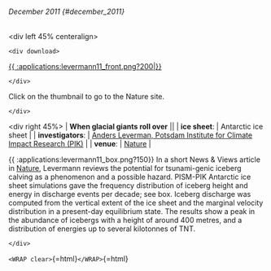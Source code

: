 ###### December 2011 {#december_2011}

\<div left 45% centeralign\>

```{=html}
<div download>
```
[{{
:applications:levermann11\_front.png?200\|}}](http://www.nature.com/nature/journal/v472/n7341/full/472043a.html)

```{=html}
</div>
```
Click on the thumbnail to go to the Nature site.

```{=html}
</div>
```
\<div right 45%\> \| **When glacial giants roll over** \|\| \|
**ice sheet**: \| Antarctic ice sheet \| \| **investigators**:
\| [Anders Leverman, Potsdam Institute for Climate Impact Research
(PIK)](http://www.pik-potsdam.de/~anders/) \| \|
**venue**: \| [Nature](http://www.nature.com/nature/) \|

{{ :applications:levermann11\_box.png?150}} In a short News & Views
article in [Nature](http://www.nature.com/nature/), Levermann
reviews the potential for tsunami-genic iceberg calving as a phenomenon
and a possible hazard. PISM-PIK Antarctic ice sheet simulations gave the
frequency distribution of iceberg height and energy in discharge events
per decade; see box. Iceberg discharge was computed from the vertical
extent of the ice sheet and the marginal velocity distribution in a
present-day equilibrium state. The results show a peak in the abundance
of icebergs with a height of around 400 metres, and a distribution of
energies up to several kilotonnes of TNT.

```{=html}
</div>
```
`<WRAP clear>`{=html}`</WRAP>`{=html}

